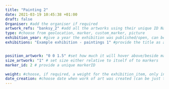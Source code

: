 ```yaml
---
title: "Painting 2"
date: 2021-03-19 10:45:38 +01:00
draft: false
Organiser: #add the organiser if required
artwork_refs: "banksy_2" #add all the artworks using their unique ID Name
type: #choose from geolocation, marker, custom_marker, picture
exhibition_year: #give a year the exhibition was published/open, can be different of creation date of this item
exhibitions: "Example exhibition - paintings 1" #provide the title as a custom category so it creates a page for the exhibition


position_artwork: "0 0 1.5" #set how much it will hover above/beside marker/geolocation. Use "0 0 0" for 3 axes
size_artwork: "1" # set size either relative to itself of to markers
marker_id: 2 # provide a unique markerID

weight: #choose, if required, a weight for the exhibition_item, only integers
date_creation: #choose date when work of art was created (can be just the year)
---
```

